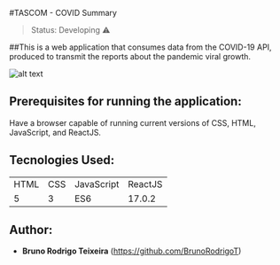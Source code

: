 #TASCOM - COVID Summary

>Status: Developing ⚠️

##This is a web application that consumes data from the COVID-19 API, produced to transmit the reports about the pandemic viral growth.

![alt text](https://github.com/BrunoRodrigoT/tascom_covid_summary/blob/master/src/assets/img/1645809624909.png)

## Prerequisites for running the application:

Have a browser capable of running current versions of CSS, HTML, JavaScript, and ReactJS.

## Tecnologies Used:

<table>
  <tr>
    <td>HTML</td>
    <td>CSS</td>
    <td>JavaScript</td>
    <td>ReactJS</td>
  </tr>
  <tr>
    <td>5</td>
    <td>3</td>
    <td>ES6</td>
    <td>17.0.2</td>
  </tr>  
</table>

## Author:

* **Bruno Rodrigo Teixeira** (https://github.com/BrunoRodrigoT)
